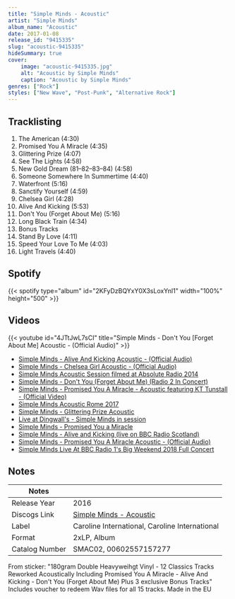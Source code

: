 ```yaml
---
title: "Simple Minds - Acoustic"
artist: "Simple Minds"
album_name: "Acoustic"
date: 2017-01-08
release_id: "9415335"
slug: "acoustic-9415335"
hideSummary: true
cover:
    image: "acoustic-9415335.jpg"
    alt: "Acoustic by Simple Minds"
    caption: "Acoustic by Simple Minds"
genres: ["Rock"]
styles: ["New Wave", "Post-Punk", "Alternative Rock"]
---
```

## Tracklisting
1. The American (4:30)
2. Promised You A Miracle (4:35)
3. Glittering Prize (4:07)
4. See The Lights (4:58)
5. New Gold Dream (81–82–83–84) (4:58)
6. Someone Somewhere In Summertime (4:40)
7. Waterfront (5:16)
8. Sanctify Yourself (4:59)
9. Chelsea Girl (4:28)
10. Alive And Kicking (5:53)
11. Don't You (Forget About Me) (5:16)
12. Long Black Train (4:34)
13. Bonus Tracks
14. Stand By Love (4:11)
15. Speed Your Love To Me (4:03)
16. Light Travels (4:40)
## Spotify
{{< spotify type="album" id="2KFyDzBQYxY0X3sLoxYnl1" width="100%" height="500" >}}

## Videos
{{< youtube id="4JTtJwL7sCI" title="Simple Minds - Don't You [Forget About Me] Acoustic - (Official Audio)" >}}
- [Simple Minds - Alive And Kicking Acoustic - (Official Audio)](https://www.youtube.com/watch?v=9WTAp-Opr5U)
- [Simple Minds - Chelsea Girl Acoustic - (Official Audio)](https://www.youtube.com/watch?v=Re_whLDBP7o)
- [Simple Minds Acoustic Session filmed at Absolute Radio 2014](https://www.youtube.com/watch?v=nhfr5H761CQ)
- [Simple Minds - Don't You (Forget About Me) (Radio 2 In Concert)](https://www.youtube.com/watch?v=T-dRPKC_7-Y)
- [Simple Minds - Promised You A Miracle - Acoustic featuring KT Tunstall - (Official Video)](https://www.youtube.com/watch?v=lAVt9Y-4XRs)
- [Simple Minds Acoustic Rome 2017](https://www.youtube.com/watch?v=U2li5fM3Fxg)
- [Simple Minds - Glittering Prize Acoustic](https://www.youtube.com/watch?v=ejXZMqFrwPI)
- [Live at Dingwall's - Simple Minds in session](https://www.youtube.com/watch?v=Wn5kbwzsCOY)
- [Simple Minds - Promised You a Miracle](https://www.youtube.com/watch?v=L5dHNQKU4rU)
- [Simple Minds - Alive and Kicking (live on BBC Radio Scotland)](https://www.youtube.com/watch?v=D1uMgW3bcf0)
- [Simple Minds - Promised You A Miracle Acoustic - (Official Audio)](https://www.youtube.com/watch?v=q_Ml9oAYN-4)
- [Simple Minds Live At BBC Radio 1's Big Weekend 2018 Full Concert](https://www.youtube.com/watch?v=Zamyh5UGrWM)

## Notes
| Notes          |             |
| ---------------| ----------- |
| Release Year   | 2016 |
| Discogs Link   | [Simple Minds - Acoustic](https://www.discogs.com/release/9415335-Simple-Minds-Acoustic) |
| Label          | Caroline International, Caroline International |
| Format         | 2xLP, Album |
| Catalog Number | SMAC02, 00602557157277 |

From sticker: "180gram Double Heavyweihgt Vinyl - 12 Classics Tracks Reworked Acoustically Including Promised You A Miracle - Alive And Kicking - Don't You (Forget About Me) Plus 3 exclusive Bonus Tracks"  Includes voucher to redeem Wav files for all 15 tracks.  Made in the EU
